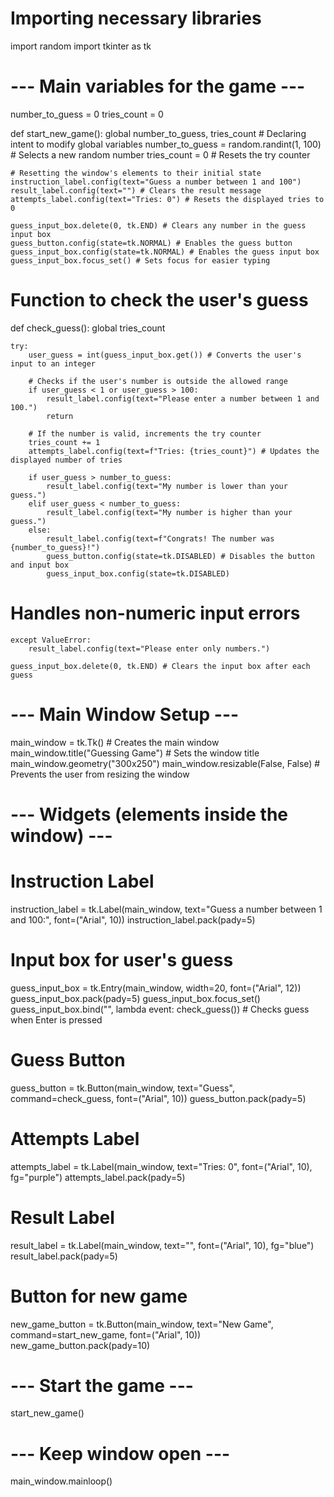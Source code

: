 # Importing necessary libraries
import random
import tkinter as tk


# --- Main variables for the game ---
number_to_guess = 0
tries_count = 0


def start_new_game():
    global number_to_guess, tries_count # Declaring intent to modify global variables 
    number_to_guess = random.randint(1, 100) # Selects a new random number
    tries_count = 0 # Resets the try counter

    # Resetting the window's elements to their initial state
    instruction_label.config(text="Guess a number between 1 and 100") 
    result_label.config(text="") # Clears the result message
    attempts_label.config(text="Tries: 0") # Resets the displayed tries to 0
    
    guess_input_box.delete(0, tk.END) # Clears any number in the guess input box
    guess_button.config(state=tk.NORMAL) # Enables the guess button
    guess_input_box.config(state=tk.NORMAL) # Enables the guess input box
    guess_input_box.focus_set() # Sets focus for easier typing

# Function to check the user's guess
def check_guess():
    global tries_count
    
    try:
        user_guess = int(guess_input_box.get()) # Converts the user's input to an integer
        
        # Checks if the user's number is outside the allowed range
        if user_guess < 1 or user_guess > 100:
            result_label.config(text="Please enter a number between 1 and 100.") 
            return 
        
        # If the number is valid, increments the try counter
        tries_count += 1 
        attempts_label.config(text=f"Tries: {tries_count}") # Updates the displayed number of tries
        
        if user_guess > number_to_guess:
            result_label.config(text="My number is lower than your guess.")
        elif user_guess < number_to_guess:
            result_label.config(text="My number is higher than your guess.")
        else: 
            result_label.config(text=f"Congrats! The number was {number_to_guess}!")
            guess_button.config(state=tk.DISABLED) # Disables the button and input box
            guess_input_box.config(state=tk.DISABLED)
# Handles non-numeric input errors           
    except ValueError:
        result_label.config(text="Please enter only numbers.")
        
    guess_input_box.delete(0, tk.END) # Clears the input box after each guess

# --- Main Window Setup ---
main_window = tk.Tk() # Creates the main window
main_window.title("Guessing Game") # Sets the window title
main_window.geometry("300x250") 
main_window.resizable(False, False) # Prevents the user from resizing the window

# --- Widgets (elements inside the window) ---

# Instruction Label
instruction_label = tk.Label(main_window, text="Guess a number between 1 and 100:", font=("Arial", 10))
instruction_label.pack(pady=5) 

# Input box for user's guess
guess_input_box = tk.Entry(main_window, width=20, font=("Arial", 12))
guess_input_box.pack(pady=5)
guess_input_box.focus_set()
guess_input_box.bind("<Return>", lambda event: check_guess()) # Checks guess when Enter is pressed

# Guess Button
guess_button = tk.Button(main_window, text="Guess", command=check_guess, font=("Arial", 10))
guess_button.pack(pady=5)

# Attempts Label
attempts_label = tk.Label(main_window, text="Tries: 0", font=("Arial", 10), fg="purple")
attempts_label.pack(pady=5)

# Result Label
result_label = tk.Label(main_window, text="", font=("Arial", 10), fg="blue")
result_label.pack(pady=5)

# Button for new game 
new_game_button = tk.Button(main_window, text="New Game", command=start_new_game, font=("Arial", 10))
new_game_button.pack(pady=10)

# --- Start the game ---
start_new_game()

# --- Keep window open ---
main_window.mainloop()
